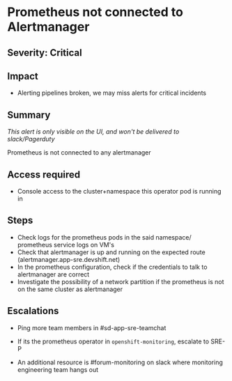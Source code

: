 # Prometheus not connected to Alertmanager

## Severity: Critical

## Impact

- Alerting pipelines broken, we may miss alerts for critical incidents

## Summary

*This alert is only visible on the UI, and won't be delivered to slack/Pagerduty*

Prometheus is not connected to any alertmanager

## Access required

- Console access to the cluster+namespace this operator pod is running in

## Steps

- Check logs for the prometheus pods in the said namespace/ prometheus service logs on VM's
- Check that alertmanager is up and running on the expected route (alertmanager.app-sre.devshift.net)
- In the prometheus configuration, check if the credentials to talk to alertmanager are correct
- Investigate the possibility of a network partition if the prometheus is not on the same cluster as alertmanager

## Escalations

- Ping more team members in #sd-app-sre-teamchat
- If its the prometheus operator in `openshift-monitoring`, escalate to SRE-P

- An additional resource is #forum-monitoring on slack where monitoring engineering team hangs out
